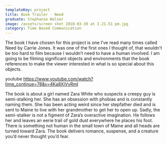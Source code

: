 ```yaml
---
templateKey: project
title: Book Trailer - Need
graduate: Stephanie Walser
image: /assets/screen shot 2018-03-30 at 3.21.51 pm.jpg
category: Time Based Communication
---
```

The book I have chosen for this project is one I’ve read many times called Need by Carrie Jones. It was one of the first ones I thought of, that wouldn’t be too hard to film because I wouldn’t need to have a human involved. I am going to be filming significant objects and environments that the book references to make the viewer interested in what is so special about this objects.

youtube https://www.youtube.com/watch?time_continue=78&v=4Ka8XiVvRmI

The book is about a girl named Zara White who suspects a creepy guy is semi-stalking her. She has an obsession with phobias and is constantly naming them. She has been acting weird since her stepfather died and is sent to Maine to live with her grandmother to get her to open up. Sadly, the semi-stalker is not a figment of Zara’s overactive imagination. He follows her and leaves an eerie trail of gold dust everywhere he places his foot. There is something not human in the small town of Maine and all heads are turned toward Zara. The book delivers romance, suspense, and a creature you’d never thought you’d fear.
